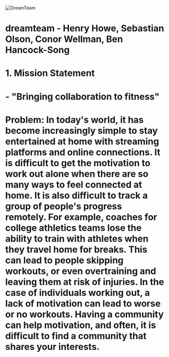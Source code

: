 ![DreamTeam](https://github.com/cp274-b4/dreamteam/assets/117794122/92ddb7a4-b50b-4adf-ae21-0f3359b1a1e4)

# dreamteam - Henry Howe, Sebastian Olson, Conor Wellman, Ben Hancock-Song

# 1. Mission Statement
# - "Bringing collaboration to fitness"

# Problem: In today's world, it has become increasingly simple to stay entertained at home with streaming platforms and online connections.  It is difficult to get the motivation to work out alone when there are so many ways to feel connected at home. It is also difficult to track a group of people's progress remotely. For example, coaches for college athletics teams lose the ability to train with athletes when they travel home for breaks. This can lead to people skipping workouts, or even overtraining and leaving them at risk of injuries. In the case of individuals working out, a lack of motivation can lead to worse or no workouts. Having a community can help motivation, and often, it is difficult to find a community that shares your interests. 

